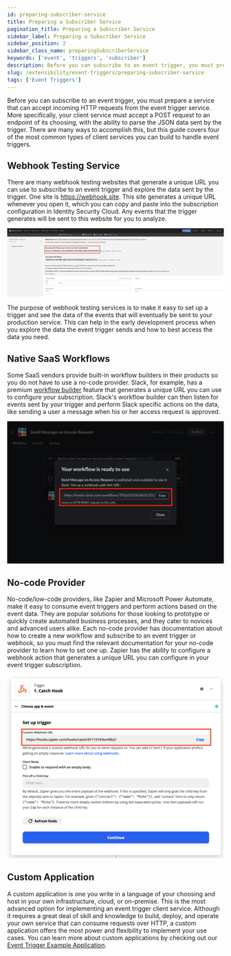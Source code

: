 ```yaml
---
id: preparing-subscriber-service
title: Preparing a Subscriber Service
pagination_title: Preparing a Subscriber Service
sidebar_label: Preparing a Subscriber Service
sidebar_position: 2
sidebar_class_name: preparingSubscriberService
keywords: ['event', 'triggers', 'subscriber']
description: Before you can subscribe to an event trigger, you must prepare a service that can accept incoming HTTP requests from the event trigger service.
slug: /extensibility/event-triggers/preparing-subscriber-service
tags: ['Event Triggers']
---
```


Before you can subscribe to an event trigger, you must prepare a service that can accept incoming HTTP requests from the event trigger service. More specifically, your client service must accept a POST request to an endpoint of its choosing, with the ability to parse the JSON data sent by the trigger. There are many ways to accomplish this, but this guide covers four of the most common types of client services you can build to handle event triggers.

## Webhook Testing Service

There are many webhook testing websites that generate a unique URL you can use to subscribe to an event trigger and explore the data sent by the trigger. One site is https://webhook.site. This site generates a unique URL whenever you open it, which you can copy and paste into the subscription configuration in Identity Security Cloud. Any events that the trigger generates will be sent to this website for you to analyze.

![Webhook.site](./img/webhook-site.png)

The purpose of webhook testing services is to make it easy to set up a trigger and see the data of the events that will eventually be sent to your production service. This can help in the early development process when you explore the data the event trigger sends and how to best access the data you need.

## Native SaaS Workflows

Some SaaS vendors provide built-in workflow builders in their products so you do not have to use a no-code provider. Slack, for example, has a premium [workflow builder](https://slack.com/help/articles/360035692513-Guide-to-Workflow-Builder) feature that generates a unique URL you can use to configure your subscription. Slack's workflow builder can then listen for events sent by your trigger and perform Slack specific actions on the data, like sending a user a message when his or her access request is approved.

![Slack workflow](./img/slack-workflow.png)

## No-code Provider

No-code/low-code providers, like Zapier and Microsoft Power Automate, make it easy to consume event triggers and perform actions based on the event data. They are popular solutions for those looking to prototype or quickly create automated business processes, and they cater to novices and advanced users alike. Each no-code provider has documentation about how to create a new workflow and subscribe to an event trigger or webhook, so you must find the relevant documentation for your no-code provider to learn how to set one up. Zapier has the ability to configure a webhook action that generates a unique URL you can configure in your event trigger subscription.

![Zapier webhook](./img/zapier-webhook.png)

## Custom Application

A custom application is one you write in a language of your choosing and host in your own infrastructure, cloud, or on-premise. This is the most advanced option for implementing an event trigger client service. Although it requires a great deal of skill and knowledge to build, deploy, and operate your own service that can consume requests over HTTP, a custom application offers the most power and flexibility to implement your use cases. You can learn more about custom applications by checking out our [Event Trigger Example Application](https://github.com/sailpoint-oss/event-trigger-examples).
